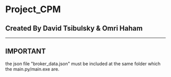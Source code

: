 # Project_CPM

## Created By David Tsibulsky & Omri Haham

--------------
IMPORTANT
--------------
the json file "broker_data.json" must be included at the same folder which the main.py/main.exe are.
